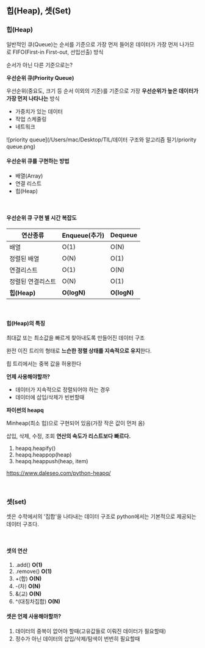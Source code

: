 ## 힙(Heap), 셋(Set)



### 힙(Heap)

일반적인 큐(Queue)는 순서를 기준으로 가장 먼저 들어온 데이터가 가장 먼저 나가므로 FIFO(First-in First-out, 선입선출) 방식

순서가 아닌 다른 기준으로는?

**우선순위 큐(Priority Queue)**

우선순위(중요도, 크기 등 순서 이외의 기준)를 기준으로 가장 **우선순위가 높은 데이터가 가장 먼저 나타나는** 방식

* 가중치가 있는 데이터
* 작업 스케줄링
* 네트워크

![priority queue](/Users/mac/Desktop/TIL/데이터 구조와 알고리즘 필기/priority queue.png)

#### 우선순위 큐를 구현하는 방법

* 배열(Array)
* 연결 리스트
* 힙(Heap)

<br>

#### 우선순위 큐 구현 별 시간 복잡도

| 연산종류          | Enqueue(추가) | Dequeue     |
| ----------------- | ------------- | ----------- |
| 배열              | O(1)          | O(N)        |
| 정렬된 배열       | O(N)          | O(1)        |
| 연결리스트        | O(1)          | O(N)        |
| 정렬된 연결리스트 | O(N)          | O(1)        |
| **힙(Heap)**      | **O(logN)**   | **O(logN)** |

<br>

#### 힙(Heap)의 특징

최대값 또는 최소값을 빠르게 찾아내도록 만들어진 데이터 구조

완전 이진 트리의 형태로 **느슨한 정렬 상태를 지속적으로 유지**한다.

힙 트리에서는 중복 값을 허용한다

**언제 사용해야할까?**

* 데이터가 지속적으로 정렬되어야 하는 경우
* 데이터에 삽입/삭제가 빈번할때 

**파이썬의 heapq**

Minheap(최소 힙)으로 구현되어 있음(가장 작은 값이 먼저 옴)

삽입, 삭제, 수정, 조회 **연산의 속도가 리스트보다 빠르다.**

1) heapq.heapify()
2) heapq.heappop(heap)
3) heapq.heappush(heap, item)

https://www.daleseo.com/python-heapq/

<br>

### 셋(set)

셋은 수학에서의 '집합'을 나타내는 데이터 구조로 python에서는 기본적으로 제공되는 데이터 구조다.

<br>

#### 셋의 연산

1. .add() **O(1)**
2. .remove() **O(1)**
3. +(합) **O(N)**
4. -(차) **O(N)**
5. &(교) **O(N)**
6. ^(대칭차집합) **O(N)**

#### 셋은 언제 사용해야할까?

1. 데이터의 중복이 없어야 할때(고유값들로 이뤄진 데이터가 필요할때)
2. 정수가 아닌 데이터의 삽입/삭제/탐색이 번번히 필요할때